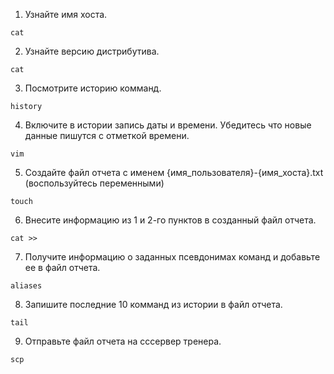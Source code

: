 1. Узнайте имя хоста. 
```
cat
```
2. Узнайте версию дистрибутива.
```
cat
```
3. Посмотрите историю комманд.
```
history
```
4. Включите в истории запись даты и времени. Убедитесь что новые данные пишутся с отметкой времени.
```
vim
```
5. Создайте файл отчета с именем {имя_пользователя}-{имя_хоста}.txt (воспользуйтесь переменными)
```
touch
```
6. Внесите информацию из 1 и 2-го пунктов в созданный файл отчета.
```
cat >>
```
7. Получите информацию о заданных псевдонимах команд и добавьте ее в файл отчета.
```
aliases
```
8. Запишите последние 10 комманд из истории в файл отчета.
```
tail
```
9. Отправьте файл отчета на сссервер тренера.
```
scp
```
